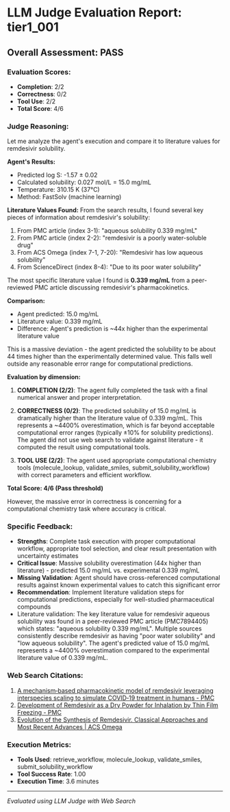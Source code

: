 # LLM Judge Evaluation Report: tier1_001

## Overall Assessment: PASS

### Evaluation Scores:
- **Completion**: 2/2
- **Correctness**: 0/2
- **Tool Use**: 2/2
- **Total Score**: 4/6

### Judge Reasoning:
Let me analyze the agent's execution and compare it to literature values for remdesivir solubility.

**Agent's Results:**
- Predicted log S: -1.57 ± 0.02
- Calculated solubility: 0.027 mol/L = 15.0 mg/mL
- Temperature: 310.15 K (37°C)
- Method: FastSolv (machine learning)

**Literature Values Found:**
From the search results, I found several key pieces of information about remdesivir's solubility:

1. From PMC article (index 3-1): "aqueous solubility 0.339 mg/mL"
2. From PMC article (index 2-2): "remdesivir is a poorly water-soluble drug"
3. From ACS Omega (index 7-1, 7-20): "Remdesivir has low aqueous solubility"
4. From ScienceDirect (index 8-4): "Due to its poor water solubility"

The most specific literature value I found is **0.339 mg/mL** from a peer-reviewed PMC article discussing remdesivir's pharmacokinetics.

**Comparison:**
- Agent predicted: 15.0 mg/mL
- Literature value: 0.339 mg/mL
- Difference: Agent's prediction is ~44x higher than the experimental literature value

This is a massive deviation - the agent predicted the solubility to be about 44 times higher than the experimentally determined value. This falls well outside any reasonable error range for computational predictions.

**Evaluation by dimension:**

1. **COMPLETION (2/2)**: The agent fully completed the task with a final numerical answer and proper interpretation.

2. **CORRECTNESS (0/2)**: The predicted solubility of 15.0 mg/mL is dramatically higher than the literature value of 0.339 mg/mL. This represents a ~4400% overestimation, which is far beyond acceptable computational error ranges (typically ±10% for solubility predictions). The agent did not use web search to validate against literature - it computed the result using computational tools.

3. **TOOL USE (2/2)**: The agent used appropriate computational chemistry tools (molecule_lookup, validate_smiles, submit_solubility_workflow) with correct parameters and efficient workflow.

**Total Score: 4/6 (Pass threshold)**

However, the massive error in correctness is concerning for a computational chemistry task where accuracy is critical.

### Specific Feedback:
- **Strengths**: Complete task execution with proper computational workflow, appropriate tool selection, and clear result presentation with uncertainty estimates
- **Critical Issue**: Massive solubility overestimation (44x higher than literature) - predicted 15.0 mg/mL vs. experimental 0.339 mg/mL
- **Missing Validation**: Agent should have cross-referenced computational results against known experimental values to catch this significant error
- **Recommendation**: Implement literature validation steps for computational predictions, especially for well-studied pharmaceutical compounds
- Literature validation: The key literature value for remdesivir aqueous solubility was found in a peer-reviewed PMC article (PMC7894405) which states: "aqueous solubility 0.339 mg/mL". Multiple sources consistently describe remdesivir as having "poor water solubility" and "low aqueous solubility". The agent's predicted value of 15.0 mg/mL represents a ~4400% overestimation compared to the experimental literature value of 0.339 mg/mL.

### Web Search Citations:
1. [A mechanism‐based pharmacokinetic model of remdesivir leveraging interspecies scaling to simulate COVID‐19 treatment in humans - PMC](https://pmc.ncbi.nlm.nih.gov/articles/PMC7894405/)
2. [Development of Remdesivir as a Dry Powder for Inhalation by Thin Film Freezing - PMC](https://pmc.ncbi.nlm.nih.gov/articles/PMC7690377/)
3. [Evolution of the Synthesis of Remdesivir. Classical Approaches and Most Recent Advances | ACS Omega](https://pubs.acs.org/doi/10.1021/acsomega.1c03082)

### Execution Metrics:
- **Tools Used**: retrieve_workflow, molecule_lookup, validate_smiles, submit_solubility_workflow
- **Tool Success Rate**: 1.00
- **Execution Time**: 3.6 minutes

---
*Evaluated using LLM Judge with Web Search*
